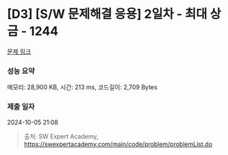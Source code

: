 # [D3] [S/W 문제해결 응용] 2일차 - 최대 상금 - 1244 

[문제 링크](https://swexpertacademy.com/main/code/problem/problemDetail.do?contestProbId=AV15Khn6AN0CFAYD) 

### 성능 요약

메모리: 28,900 KB, 시간: 213 ms, 코드길이: 2,709 Bytes

### 제출 일자

2024-10-05 21:08



> 출처: SW Expert Academy, https://swexpertacademy.com/main/code/problem/problemList.do